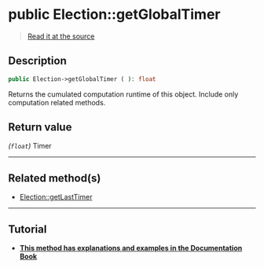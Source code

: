 # public Election::getGlobalTimer

> [Read it at the source](https://github.com/julien-boudry/Condorcet/blob/master/src/Election.php#L224)

## Description    

```php
public Election->getGlobalTimer ( ): float
```

Returns the cumulated computation runtime of this object. Include only computation related methods.


## Return value   

*(`float`)* Timer


---------------------------------------

## Related method(s)      

* [Election::getLastTimer](/Docs/api-reference/Election%20Class/Election--getLastTimer.md)    

---------------------------------------

## Tutorial

* **[This method has explanations and examples in the Documentation Book](https://docs.condorcet.io/book/3.AsPhpLibrary/8.GoFurther/3.TimerBenchMarking)**    
